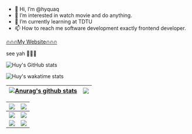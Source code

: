 - 👋 Hi, I’m @hyquaq
- 👀 I’m interested in watch movie and do anything.
- 🌱 I’m currently learning at TDTU 
- 📫 How to reach me software development exactly frontend developer.

[🔥🔥🔥My Website🔥🔥🔥](https://quaqhy.github.io/quaqhy/index.html)

see yah 👋👋👋
<!---
hyquaq/hyquaq is a ✨ special ✨ repository because its `README.md` (this file) appears on your GitHub profile.
You can click the Preview link to take a look at your changes.
--->

![Huy's GitHub stats](https://github-readme-stats.vercel.app/api?username=nguyenhuy158&show_icons=true&theme=transparent)


![Huy's wakatime stats](https://github-readme-stats.vercel.app/api/wakatime?username=nguyenhuy158)


| <a href="https://github.com/anuraghazra/github-readme-stats"><img align="center" src="https://github-readme-stats.vercel.app/api?username=nguyenhuy158&show_icons=true&include_all_commits=true&theme=buefy&hide_border=true" alt="Anurag's github stats" /></a> | <a href="https://github.com/anuraghazra/github-readme-stats"><img align="center" src="https://github-readme-stats.vercel.app/api/top-langs/?username=nguyenhuy158&layout=compact&theme=buefy&hide_border=true" /></a> |
| ------------- | ------------- |

<table class="tg">
<thead>
  <tr>
    <th class="tg-0lax">
      <a href="https://github.com/nguyenhuy158/nguyenhuy158">
        <img align="center" src="https://github-readme-stats.vercel.app/api/pin/?username=nguyenhuy158&repo=nguyenhuy158" />
      </a>
    </th>
    <th class="tg-0lax">
      <a href="https://github.com/nguyenhuy158/QuanLyXiNghiepMay">
        <img align="center" src="https://github-readme-stats.vercel.app/api/pin/?username=nguyenhuy158&repo=QuanLyXiNghiepMay" />
      </a>
    </th>
  </tr>
</thead>
<tbody>
  <tr>
    <td class="tg-0lax">
      <a href="https://github.com/nguyenhuy158/CustomAnimation">
        <img align="center" src="https://github-readme-stats.vercel.app/api/pin/?username=nguyenhuy158&repo=CustomAnimation" />
      </a>
    </td>
    <td class="tg-0lax">
      <a href="https://github.com/nguyenhuy158/SQL-Tuning ">
        <img align="center" src="https://github-readme-stats.vercel.app/api/pin/?username=nguyenhuy158&repo=SQL-Tuning" />
      </a>
    </td>
  </tr>
  <tr>
    <td class="tg-0lax">
      <a href="https://github.com/nguyenhuy158/CustomAnimation">
        <img align="center" src="https://github-readme-stats.vercel.app/api/pin/?username=nguyenhuy158&repo=CustomAnimation" />
      </a>
    </td>
    <td class="tg-0lax">
      <a href="https://github.com/nguyenhuy158/CustomAnimation">
        <img align="center" src="https://github-readme-stats.vercel.app/api/pin/?username=nguyenhuy158&repo=CustomAnimation" />
      </a>
    </td>
  </tr>
</tbody>
</table>
